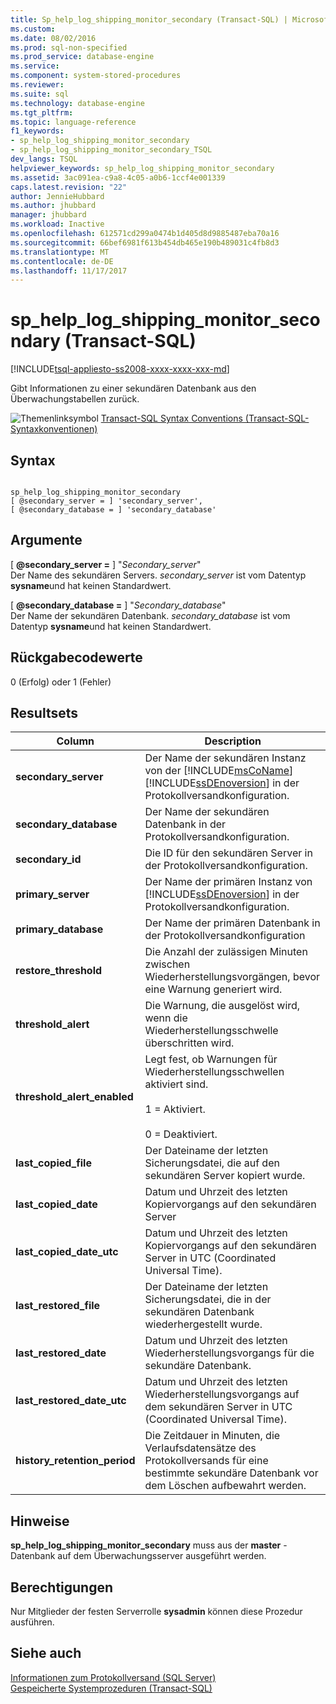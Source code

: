 ```yaml
---
title: Sp_help_log_shipping_monitor_secondary (Transact-SQL) | Microsoft Docs
ms.custom: 
ms.date: 08/02/2016
ms.prod: sql-non-specified
ms.prod_service: database-engine
ms.service: 
ms.component: system-stored-procedures
ms.reviewer: 
ms.suite: sql
ms.technology: database-engine
ms.tgt_pltfrm: 
ms.topic: language-reference
f1_keywords:
- sp_help_log_shipping_monitor_secondary
- sp_help_log_shipping_monitor_secondary_TSQL
dev_langs: TSQL
helpviewer_keywords: sp_help_log_shipping_monitor_secondary
ms.assetid: 3ac091ea-c9a8-4c05-a0b6-1ccf4e001339
caps.latest.revision: "22"
author: JennieHubbard
ms.author: jhubbard
manager: jhubbard
ms.workload: Inactive
ms.openlocfilehash: 612571cd299a0474b1d405d8d9885487eba70a16
ms.sourcegitcommit: 66bef6981f613b454db465e190b489031c4fb8d3
ms.translationtype: MT
ms.contentlocale: de-DE
ms.lasthandoff: 11/17/2017
---
```

# <a name="sphelplogshippingmonitorsecondary-transact-sql"></a>sp_help_log_shipping_monitor_secondary (Transact-SQL)
[!INCLUDE[tsql-appliesto-ss2008-xxxx-xxxx-xxx-md](../../includes/tsql-appliesto-ss2008-xxxx-xxxx-xxx-md.md)]

  Gibt Informationen zu einer sekundären Datenbank aus den Überwachungstabellen zurück.  
  
 
 ![Themenlinksymbol](../../database-engine/configure-windows/media/topic-link.gif "Topic link icon") [Transact-SQL Syntax Conventions (Transact-SQL-Syntaxkonventionen)](../../t-sql/language-elements/transact-sql-syntax-conventions-transact-sql.md)  
  
## <a name="syntax"></a>Syntax  
  
```  
  
sp_help_log_shipping_monitor_secondary  
[ @secondary_server = ] 'secondary_server',  
[ @secondary_database = ] 'secondary_database'  
```  
  
## <a name="arguments"></a>Argumente  
 [  **@secondary_server =** ] "*Secondary_server*"  
 Der Name des sekundären Servers. *secondary_server* ist vom Datentyp **sysname**und hat keinen Standardwert.  
  
 [  **@secondary_database =** ] "*Secondary_database*"  
 Der Name der sekundären Datenbank. *secondary_database* ist vom Datentyp **sysname**und hat keinen Standardwert.  
  
## <a name="return-code-values"></a>Rückgabecodewerte  
 0 (Erfolg) oder 1 (Fehler)  
  
## <a name="result-sets"></a>Resultsets  
  
|Column|Description|  
|------------|-----------------|  
|**secondary_server**|Der Name der sekundären Instanz von der [!INCLUDE[msCoName](../../includes/msconame-md.md)] [!INCLUDE[ssDEnoversion](../../includes/ssdenoversion-md.md)] in der Protokollversandkonfiguration.|  
|**secondary_database**|Der Name der sekundären Datenbank in der Protokollversandkonfiguration.|  
|**secondary_id**|Die ID für den sekundären Server in der Protokollversandkonfiguration.|  
|**primary_server**|Der Name der primären Instanz von [!INCLUDE[ssDEnoversion](../../includes/ssdenoversion-md.md)] in der Protokollversandkonfiguration.|  
|**primary_database**|Der Name der primären Datenbank in der Protokollversandkonfiguration|  
|**restore_threshold**|Die Anzahl der zulässigen Minuten zwischen Wiederherstellungsvorgängen, bevor eine Warnung generiert wird.|  
|**threshold_alert**|Die Warnung, die ausgelöst wird, wenn die Wiederherstellungsschwelle überschritten wird.|  
|**threshold_alert_enabled**|Legt fest, ob Warnungen für Wiederherstellungsschwellen aktiviert sind.<br /><br /> 1 = Aktiviert.<br /><br /> 0 = Deaktiviert.|  
|**last_copied_file**|Der Dateiname der letzten Sicherungsdatei, die auf den sekundären Server kopiert wurde.|  
|**last_copied_date**|Datum und Uhrzeit des letzten Kopiervorgangs auf den sekundären Server|  
|**last_copied_date_utc**|Datum und Uhrzeit des letzten Kopiervorgangs auf den sekundären Server in UTC (Coordinated Universal Time).|  
|**last_restored_file**|Der Dateiname der letzten Sicherungsdatei, die in der sekundären Datenbank wiederhergestellt wurde.|  
|**last_restored_date**|Datum und Uhrzeit des letzten Wiederherstellungsvorgangs für die sekundäre Datenbank.|  
|**last_restored_date_utc**|Datum und Uhrzeit des letzten Wiederherstellungsvorgangs auf dem sekundären Server in UTC (Coordinated Universal Time).|  
|**history_retention_period**|Die Zeitdauer in Minuten, die Verlaufsdatensätze des Protokollversands für eine bestimmte sekundäre Datenbank vor dem Löschen aufbewahrt werden.|  
  
## <a name="remarks"></a>Hinweise  
 **sp_help_log_shipping_monitor_secondary** muss aus der **master** -Datenbank auf dem Überwachungsserver ausgeführt werden.  
  
## <a name="permissions"></a>Berechtigungen  
 Nur Mitglieder der festen Serverrolle **sysadmin** können diese Prozedur ausführen.  
  
## <a name="see-also"></a>Siehe auch  
 [Informationen zum Protokollversand &#40;SQL Server&#41;](../../database-engine/log-shipping/about-log-shipping-sql-server.md)   
 [Gespeicherte Systemprozeduren &#40;Transact-SQL&#41;](../../relational-databases/system-stored-procedures/system-stored-procedures-transact-sql.md)  
  
  
